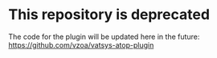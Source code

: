 # This repository is deprecated

The code for the plugin will be updated here in the future: https://github.com/vzoa/vatsys-atop-plugin
